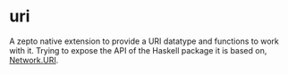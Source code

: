 # uri

A zepto native extension to provide a URI datatype and functions
to work with it. Trying to expose the API of the Haskell package
it is based on,
[Network.URI](https://hackage.haskell.org/package/network-uri).
